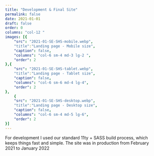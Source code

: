 ```yaml
---
title: "Development & Final Site"
permalink: false
date: 2021-01-01
draft: false
order: 0
columns: "col-12 "
images: [{
	"src": "2021-01-SE-SHS-mobile.webp",
    "title":"Landing page - Mobile size",
    "caption": false,
    "columns": "col-6 sm-4 md-3 lg-2 ",
    "order": 2
},{
	"src": "2021-01-SE-SHS-tablet.webp",
    "title":"Landing page - Tablet size",
    "caption": false,
    "columns": "col-6 sm-6 md-4 lg-4",
    "order": 2
},
	{
	"src": "2021-01-SE-SHS-desktop.webp",
    "title":"Landing page - Desktop size",
    "caption": false,
    "columns": "col-6 sm-4 md-5 lg-6",
    "order": 2
}]
---
```

For development I used our standard 11ty + SASS build process, which keeps things fast and simple. The site was in production from February 2021 to January 2022
